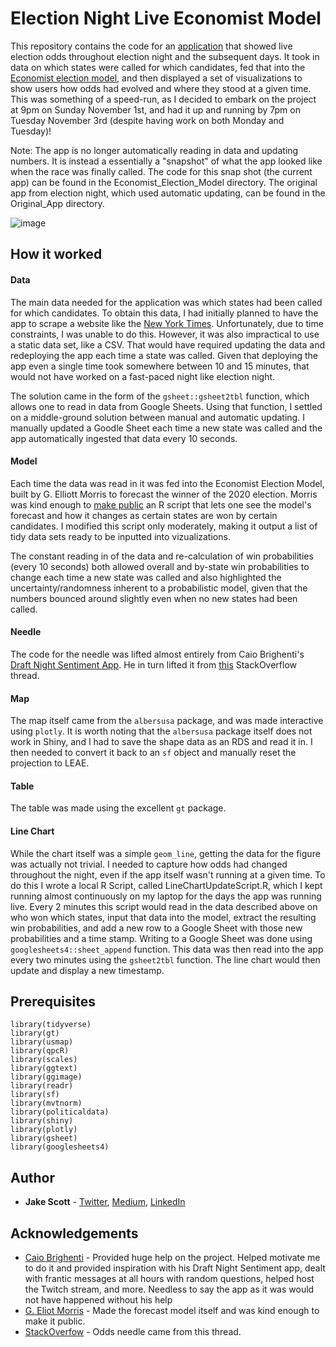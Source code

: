 # Election Night Live Economist Model
This repository contains the code for an [application](https://jake-scott.shinyapps.io/Economist_Election_Model) that showed live election odds throughout election night and the subsequent days. It took in data on which states were called for which candidates, fed that into the [Economist election model](https://projects.economist.com/us-2020-forecast/president), and then displayed a set of visualizations to show users how odds had evolved and where they stood at a given time. This was something of a speed-run, as I decided to embark on the project at 9pm on Sunday November 1st, and had it up and running by 7pm on Tuesday November 3rd (despite having work on both Monday and Tuesday)! 

Note: The app is no longer automatically reading in data and updating numbers. It is instead a essentially a "snapshot" of what the app looked like when the race was finally called. The code for this snap shot (the current app) can be found in the Economist_Election_Model directory. The original app from election night, which used automatic updating, can be found in the Original_App directory.

![image](https://user-images.githubusercontent.com/56490913/98498984-4825e500-2216-11eb-9875-20ba05c8237b.png)

## How it worked
#### Data 
The main data needed for the application was which states had been called for which candidates. To obtain this data, I had initially planned to have the app to scrape a website like the [New York Times](https://www.nytimes.com/interactive/2020/11/03/us/elections/results-president.html). Unfortunately, due to time constraints, I was unable to do this. However, it was also impractical to use a static data set, like a CSV. That would have required updating the data and redeploying the app each time a state was called. Given that deploying the app even a single time took somewhere between 10 and 15 minutes, that would not have worked on a fast-paced night like election night. 

The solution came in the form of the `gsheet::gsheet2tbl` function, which allows one to read in data from Google Sheets. Using that function, I settled on a middle-ground solution between manual and automatic updating. I manually updated a Goodle Sheet each time a new state was called and the app automatically ingested that data every 10 seconds. 

#### Model
Each time the data was read in it was fed into the Economist Election Model, built by G. Elliott Morris to forecast the winner of the 2020 election. Morris was kind enough to [make public](https://twitter.com/gelliottmorris/status/1322589664797229057) an R script that lets one see the model's forecast and how it changes as certain states are won by certain candidates. I modified this script only moderately, making it output a list of tidy data sets ready to be inputted into vizualizations.

The constant reading in of the data and re-calculation of win probabilities (every 10 seconds) both allowed overall and by-state win probabilities to change each time a new state was called and also highlighted the uncertainty/randomness inherent to a probabilistic model, given that the numbers bounced around slightly even when no new states had been called.  

#### Needle
The code for the needle was lifted almost entirely from Caio Brighenti's [Draft Night Sentiment App](https://github.com/CaioBrighenti/nfl-draft-sentiment). He in turn lifted it from [this](https://stackoverflow.com/questions/50042214/fill-a-polygon-with-gradient-scale-in-r) StackOverflow thread. 

#### Map
The map itself came from the `albersusa` package, and was made interactive using `plotly`. It is worth noting that the `albersusa` package itself does not work in Shiny, and I had to save the shape data as an RDS and read it in. I then needed to convert it back to an `sf` object and manually reset the projection to LEAE. 

#### Table
The table was made using the excellent `gt` package. 

#### Line Chart
While the chart itself was a simple `geom_line`, getting the data for the figure was actually not trivial. I needed to capture how odds had changed throughout the night, even if the app itself wasn't running at a given time. To do this I wrote a local R Script, called LineChartUpdateScript.R, which I kept running almost continuously on my laptop for the days the app was running live. Every 2 minutes this script would read in the data described above on who won which states, input that data into the model, extract the resulting win probabilities, and add a new row to a Google Sheet with those new probabilities and a time stamp. Writing to a Google Sheet was done using `googlesheets4::sheet_append` function. This data was then read into the app every two minutes using the `gsheet2tbl` function. The line chart would then update and display a new timestamp. 

## Prerequisites
```
library(tidyverse)
library(gt)
library(usmap)
library(qpcR)
library(scales)
library(ggtext)
library(ggimage)
library(readr)
library(sf)
library(mvtnorm)
library(politicaldata)
library(shiny)
library(plotly)
library(gsheet)
library(googlesheets4)
```

## Author
* **Jake Scott** - [Twitter](https://twitter.com/jakepscott2020), [Medium](https://medium.com/@jakepscott16), [LinkedIn](https://www.linkedin.com/in/jacob-scott-689875130/)

## Acknowledgements
* [Caio Brighenti](https://twitter.com/CaioBrighenti) - Provided huge help on the project. Helped motivate me to do it and provided inspiration with his Draft Night Sentiment app, dealt with frantic messages at all hours with random questions, helped host the Twitch stream, and more. Needless to say the app as it was would not have happened without his help
* [G. Eliot Morris](https://twitter.com/gelliottmorris?ref_src=twsrc%5Egoogle%7Ctwcamp%5Eserp%7Ctwgr%5Eauthor) - Made the forecast model itself and was kind enough to make it public.
* [StackOverfow](https://stackoverflow.com/questions/50042214/fill-a-polygon-with-gradient-scale-in-r) - Odds needle came from this thread.
